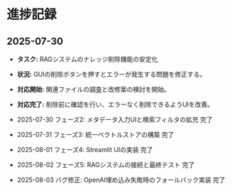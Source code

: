 # 進捗記録

## 2025-07-30

- **タスク:** RAGシステムのナレッジ削除機能の安定化
- **状況:** GUIの削除ボタンを押すとエラーが発生する問題を修正する。
- **対応開始:** 関連ファイルの調査と改修案の検討を開始。
- **対応完了:** 削除前に確認を行い、エラーなく削除できるようUIを改善。
- 2025-07-30 フェーズ2: メタデータ入力UIと検索フィルタの拡充 完了

- 2025-07-31 フェーズ3: 統一ベクトルストアの構築 完了
- 2025-08-01 フェーズ4: Streamlit UIの実装 完了
- 2025-08-02 フェーズ5: RAGシステムの接続と最終テスト 完了
- 2025-08-03 バグ修正: OpenAI埋め込み失敗時のフォールバック実装 完了
